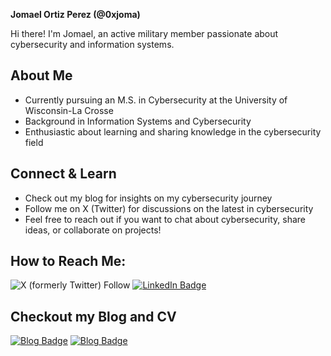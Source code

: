 **Jomael Ortiz Perez (@0xjoma)**

Hi there! I'm Jomael, an active military member passionate about cybersecurity and information systems.

## About Me

* Currently pursuing an M.S. in Cybersecurity at the University of Wisconsin-La Crosse
* Background in Information Systems and Cybersecurity
* Enthusiastic about learning and sharing knowledge in the cybersecurity field

## Connect & Learn

* Check out my blog for insights on my cybersecurity journey
* Follow me on X (Twitter) for discussions on the latest in cybersecurity
* Feel free to reach out if you want to chat about cybersecurity, share ideas, or collaborate on projects!

## How to Reach Me:

![X (formerly Twitter) Follow](https://img.shields.io/twitter/follow/0xjoma) 
[![LinkedIn Badge](https://img.shields.io/badge/LinkedIn-Profile-blue)](https://www.linkedin.com/in/jomael-ortiz-perez-1384ba27b/)

## Checkout my Blog and CV

[![Blog Badge](https://img.shields.io/badge/Blog-Visit-brightgreen)](https://0xjoma.github.io/)
[![Blog Badge](https://img.shields.io/badge/cv-Visit-brightgreen)](https://jomaelortizperez.com//)

